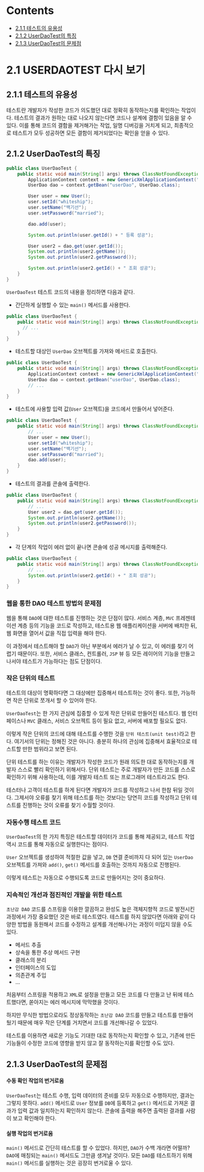 # Contents

- [2.1.1 테스트의 유용성](#211-테스트의-유용성)
- [2.1.2 UserDaoTest의 특징](#212-UserDaoTest의-특징)
- [2.1.3 UserDaoTest의 문제점](#213-UserDaoTest의-문제점)

# 2.1 USERDAOTEST 다시 보기

## 2.1.1 테스트의 유용성

테스트란 개발자가 작성한 코드가 의도했던 대로 정확히 동작하는지를 확인하는 작업이다. 테스트의 결과가 원하는 대로 나오지 않는다면 코드나 설계에 결함이 있음을 알 수 있다. 이를 통해 코드의 결함을 제거해가는 작업, 일명 디버깅을 거치게 되고, 최종적으로 테스트가 모두 성공하면 모든 결함이 제거되었다는 확인을 얻을 수 있다.

## 2.1.2 UserDaoTest의 특징

```java
public class UserDaoTest {
    public static void main(String[] args) throws ClassNotFoundException, SQLException {
        ApplicationContext context = new GenericXmlApplicationContext("applicationContext.xml");
        UserDao dao = context.getBean("userDao", UserDao.class);

        User user = new User();
        user.setId("whiteship");
        user.setName("백기선");
        user.setPassword("married");

        dao.add(user);

        System.out.println(user.getId() + " 등록 성공");

        User user2 = dao.get(user.getId());
        System.out.println(user2.getName());
        System.out.println(user2.getPassword());

        System.out.println(user2.getId() + " 조회 성공");
    }
}
```

`UserDaoTest` 테스트 코드의 내용을 정리하면 다음과 같다.

- 간단하게 실행할 수 있는 `main()` 메서드를 사용한다.

```java
public class UserDaoTest {
    public static void main(String[] args) throws ClassNotFoundException, SQLException {
      // ...
    }
}
```

- 테스트할 대상인 `UserDao` 오브젝트를 가져와 메서드로 호출한다.

```java
public class UserDaoTest {
    public static void main(String[] args) throws ClassNotFoundException, SQLException {
        ApplicationContext context = new GenericXmlApplicationContext("applicationContext.xml");
        UserDao dao = context.getBean("userDao", UserDao.class);
        // ...
    }
}
```

- 테스트에 사용할 입력 값(`User` 오브젝트)을 코드에서 만들어서 넣어준다.

```java
public class UserDaoTest {
    public static void main(String[] args) throws ClassNotFoundException, SQLException {
        // ...
        User user = new User();
        user.setId("whiteship");
        user.setName("백기선");
        user.setPassword("married");
        dao.add(user);
    }
}
```

- 테스트의 결과를 콘솔에 출력한다.

```java
public class UserDaoTest {
    public static void main(String[] args) throws ClassNotFoundException, SQLException {
        // ...
        User user2 = dao.get(user.getId());
        System.out.println(user2.getName());
        System.out.println(user2.getPassword());
    }
}
```

- 각 단계의 작업이 에러 없이 끝나면 콘솔에 성공 메시지를 출력해준다.

```java
public class UserDaoTest {
    public static void main(String[] args) throws ClassNotFoundException, SQLException {
        // ...
        System.out.println(user2.getId() + " 조회 성공");
    }
}
```

### 웹을 통한 DAO 테스트 방법의 문제점

웹을 통해 `DAO`에 대한 테스트를 진행하는 것은 단점이 많다. 서비스 계층, `MVC` 프레젠테이션 계층 등의 기능을 코드로 작성하고, 테스트용 웹 애플리케이션을 서버에 배치한 뒤, 웹 화면을 열어서 값을 직접 입력을 해야 한다.

이 과정에서 테스트해야 할 `DAO`가 아닌 부분에서 에러가 날 수 있고, 이 에러를 찾기 어렵기 때문이다. 또한, 서비스 클래스, 컨트롤러, `JSP` 뷰 등 모든 레이어의 기능을 만들고 나서야 테스트가 가능하다는 점도 단점이다.

### 작은 단위의 테스트

테스트의 대상이 명확하다면 그 대상에만 집중해서 테스트하는 것이 좋다. 또한, 가능하면 작은 단위로 쪼개서 할 수 있어야 한다.

`UserDaoTest`는 한 가지 관심에 집중할 수 있게 작은 단위로 만들어진 테스트다. 웹 인터페이스나 `MVC` 클래스, 서비스 오브젝트 등이 필요 없고, 서버에 배포할 필요도 없다.

이렇게 작은 단위의 코드에 대해 테스트를 수행한 것을 `단위 테스트(unit test)`라고 한다. 여기서의 단위는 정해진 것은 아니다. 충분히 하나의 관심에 집중해서 효율적으로 테스트할 만한 범위라고 보면 된다.

단위 테스트를 하는 이유는 개발자가 작성한 코드가 원래 의도한 대로 동작하는지를 개발자 스스로 빨리 확인하기 위해서다. 단위 테스트는 주로 개발자가 만든 코드를 스스로 확인하기 위해 사용하는데, 이를 개발자 테스트 또는 프로그래머 테스트라고도 한다.

테스터나 고객이 테스트를 하게 된다면 개발자가 코드를 작성하고 나서 한참 뒤일 것이다. 그제서야 오류를 찾기 위해 테스트를 하는 것보다는 당연히 코드를 작성하고 단위 테스트를 진행하는 것이 오류를 찾기 수월할 것이다.

### 자동수행 테스트 코드

`UserDaoTest`의 한 가지 특징은 테스트할 데이터가 코드를 통해 제공되고, 테스트 작업 역시 코드를 통해 자동으로 실행한다는 점이다.

`User` 오브젝트를 생성하여 적절한 값을 넣고, `DB` 연결 준비까지 다 되어 있는 `UserDao` 오브젝트를 가져와 `add()`, `get()` 메서드를 호출하는 것까지 자동으로 진행된다.

이렇게 테스트는 자동으로 수행되도록 코드로 만들어지는 것이 중요하다.

### 지속적인 개선과 점진적인 개발을 위한 테스트

`초난감 DAO` 코드를 스프링을 이용한 깔끔하고 완성도 높은 객체지향적 코드로 발전시킨 과정에서 가장 중요했던 것은 바로 테스트였다. 테스트를 하지 않았다면 아래와 같이 다양한 방법을 동원해서 코드를 수정하고 설계를 개선해나가는 과정이 미덥지 않을 수도 있다.

- 메서드 추출
- 상속을 통한 추상 메서드 구현
- 클래스의 분리
- 인터페이스의 도입
- 의존관계 주입
- ...

처음부터 스프링을 적용하고 `XML`로 설정을 만들고 모든 코드를 다 만들고 난 뒤에 테스트했다면, 쏟아지는 에러 메시지에 막막했을 것이다.

하지만 무식한 방법으로라도 정상동작하는 `초난감 DAO` 코드를 만들고 테스트를 만들어뒀기 때문에 매우 작은 단계를 거치면서 코드를 개선해나갈 수 있었다.

테스트를 이용하면 새로운 기능도 기대한 대로 동작하는지 확인할 수 있고, 기존에 만든 기능들이 수정한 코드에 영향을 받지 않고 잘 동작하는지를 확인할 수도 있다.

## 2.1.3 UserDaoTest의 문제점

#### 수동 확인 작업의 번거로움

`UserDaoTest`는 테스트 수행, 입력 데이터의 준비를 모두 자동으로 수행하지만, 결과는 그렇지 못하다. `add()` 메서드로 `User` 정보를 `DB`에 등록하고 `get()` 메서드로 가져온 결과가 입력 값과 일치하는지 확인하지 않는다. 콘솔에 출력을 해주면 출력된 결과를 사람이 보고 확인해야 한다.

#### 실행 작업의 번거로움

`main()` 메서드로 간단히 테스트를 할 수 있었다. 하지만, `DAO`가 수백 개라면 어떨까? `DAO`에 매칭되는 `main()` 메서드도 그만큼 생겨날 것이다. 모든 `DAO`를 테스트하기 위해 `main()` 메서드를 실행하는 것은 굉장히 번거로울 수 있다.
